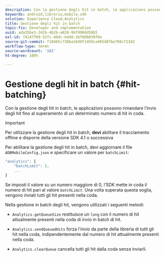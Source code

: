 ```yaml
---
description: Con la gestione degli hit in batch, le applicazioni possono rimandare l'invio degli hit fino al superamento di un determinato numero di hit in coda.
keywords: android,libreria,mobile,sdk
solution: Experience Cloud,Analytics
title: Gestione degli hit in batch
topic-fix: Developer and implementation
uuid: ada35be3-242b-4b2b-a828-9bf998dd58b5
exl-id: 74147f09-52fc-46dc-b4dd-2bf60b039f6e
source-git-commit: f18d65c738ba16d9f1459ca485d87be708cf23d2
workflow-type: tm+mt
source-wordcount: '162'
ht-degree: 100%

---
```


# Gestione degli hit in batch {#hit-batching}

Con la gestione degli hit in batch, le applicazioni possono rimandare l’invio degli hit fino al superamento di un determinato numero di hit in coda.

>[!IMPORTANT]
>
>Per utilizzare la gestione degli hit in batch, **devi** abilitare il tracciamento offline e disporre della versione SDK 4.1 o successiva

Per abilitare la gestione degli hit in batch, devi aggiornare il file `ADBMobileConfig.json` e specificare un valore per `batchLimit`:

```js
"analytics": {
    "batchLimit": 5,
    ...
}
```

Se imposti il valore su un numero maggiore di 0, l’SDK mette in coda il numero di hit pari al valore *`batchLimit`*. Una volta superata questa soglia, vengono inviati tutti gli hit presenti nella coda.

Nella gestione in batch degli hit, vengono utilizzati i seguenti metodi:

* `Analytics.getQueueSize` restituisce un `long` con il numero di hit attualmente presenti nella coda di invio in batch di hit.

* `Analytics.sendQueuedHits` forza l&#39;invio da parte della libreria di tutti gli hit nella coda, indipendentemente dal numero di hit attualmente presenti nella coda.
* `Analytics.clearQueue` cancella tutti gli hit dalla coda senza inviarli.
